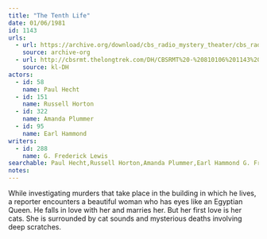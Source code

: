 ```yaml
---
title: "The Tenth Life"
date: 01/06/1981
id: 1143
urls: 
  - url: https://archive.org/download/cbs_radio_mystery_theater/cbs_radio_mystery_theater-1101-1150.zip/cbs_radio_mystery_theater-1101-1150%2Fcbsrmt_1143_the_tenth_life.mp3
    source: archive-org
  - url: http://cbsrmt.thelongtrek.com/DH/CBSRMT%20-%20810106%201143%20The%20Tenth%20Life_dh.mp3
    source: kl-DH
actors:  
  - id: 58
    name: Paul Hecht  
  - id: 151
    name: Russell Horton  
  - id: 322
    name: Amanda Plummer  
  - id: 95
    name: Earl Hammond
writers:  
  - id: 288
    name: G. Frederick Lewis
searchable: Paul Hecht,Russell Horton,Amanda Plummer,Earl Hammond G. Frederick Lewis
notes:  
---
```

While investigating murders that take place in the building in which he lives, a reporter encounters a beautiful woman who has eyes like an Egyptian Queen. He falls in love with her and marries her. But her first love is her cats. She is surrounded by cat sounds and mysterious deaths involving deep scratches.